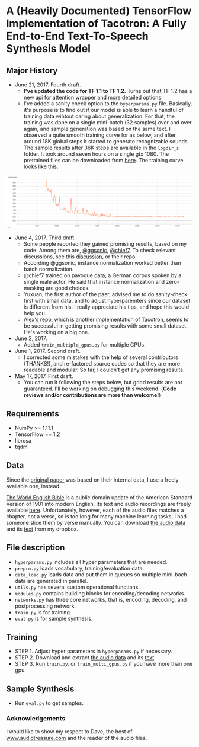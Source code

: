 # A (Heavily Documented) TensorFlow Implementation of Tacotron: A Fully End-to-End Text-To-Speech Synthesis Model

## **Major History**
  * June 21, 2017. Fourth draft. 
    * **I've updated the code for TF 1.1 to TF 1.2.** Turns out that TF 1.2 has a new api for attention wrapper and more detailed options.
    * I've added a sanity check option to the `hyperparams.py` file. Basically, it's purpose is to find out if our model is able to learn a handful of training data wihtout caring about generalization. For that, the training was done on a single mini-batch (32 samples) over and over again, and sample generation was based on the same text. I observed a quite smooth training curve for as below, and after around 18K global steps it started to generate recognizable sounds. The sample results after 36K steps are available in the `logdir_s` folder. It took around seven hours on a single gtx 1080. The pretrained files can be downloaded from [here](https://u42868014.dl.dropboxusercontent.com/u/42868014/tacotron/logdir_s.zip). The training curve looks like this.

<img src="fig/mean_loss.png">

  * June 4, 2017. Third draft. 
    * Some people reported they gained promising results, based on my code. Among them are, [@ggsonic](https://www.github.com/ggsonic), [@chief7](https://www.github.com/chief7). To check relevant discussions, see this [discussion](https://www.github.com/Kyubyong/tacotron/issues/30), or their repo. 
    * According @ggsonic, instance normalization worked better than batch normalization.
    * @chief7 trained on pavoque data, a German corpus spoken by a single male actor. He said that instance normalization and zero-masking are good choices.
    * Yuxuan, the first author of the paer, advised me to do sanity-check first with small data, and to adjust hyperparemters since our dataset is different from his. I really appreciate his tips, and hope this would help you.
    * [Alex's repo](https://github.com/barronalex/Tacotron), which is another implementation of Tacotron, seems to be successful in getting promising results with some small dataset. He's working on a big one.
  * June 2, 2017. 
    * Added `train_multiple_gpus.py` for multiple GPUs.
  * June 1, 2017. Second draft. 
    * I corrected some mistakes with the help of several contributors (THANKS!), and re-factored source codes so that they are more readable and modular. So far, I couldn't get any promising results.
  * May 17, 2017. First draft. 
    * You can run it following the steps below, but good results are not guaranteed. I'll be working on debugging this weekend. (**Code reviews and/or contributions are more than welcome!**)

## Requirements
  * NumPy >= 1.11.1
  * TensorFlow == 1.2
  * librosa
  * tqdm

## Data
Since the [original paper](https://arxiv.org/abs/1703.10135) was based on their internal data, I use a freely available one, instead.

[The World English Bible](https://en.wikipedia.org/wiki/World_English_Bible) is a public domain update of the American Standard Version of 1901 into modern English. Its text and audio recordings are freely available [here](http://www.audiotreasure.com/webindex.htm). Unfortunately, however, each of the audio files matches a chapter, not a verse, so is too long for many machine learning tasks. I had someone slice them by verse manually. You can download [the audio data](https://dl.dropboxusercontent.com/u/42868014/WEB.zip) and its [text](https://dl.dropboxusercontent.com/u/42868014/text.csv) from my dropbox.



## File description
  * `hyperparams.py` includes all hyper parameters that are needed.
  * `prepro.py` loads vocabulary, training/evaluation data.
  * `data_load.py` loads data and put them in queues so multiple mini-bach data are generated in parallel.
  * `utils.py` has several custom operational functions.
  * `modules.py` contains building blocks for encoding/decoding networks.
  * `networks.py` has three core networks, that is, encoding, decoding, and postprocessing network.
  * `train.py` is for training.
  * `eval.py` is for sample synthesis.
  

## Training
  * STEP 1. Adjust hyper parameters in `hyperparams.py` if necessary.
  * STEP 2. Download and extract [the audio data](https://dl.dropboxusercontent.com/u/42868014/WEB.zip) and its [text](https://dl.dropboxusercontent.com/u/42868014/text.csv).
  * STEP 3. Run `train.py`. or `train_multi_gpus.py` if you have more than one gpu.

## Sample Synthesis
  * Run `eval.py` to get samples.

### Acknowledgements
I would like to show my respect to Dave, the host of www.audiotreasure.com and the reader of the audio files.
